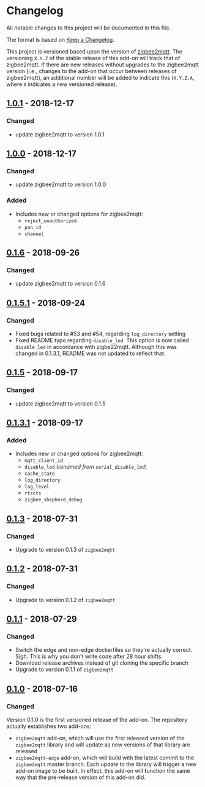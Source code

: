 # Changelog
All notable changes to this project will be documented in this file.

The format is based on [Keep a Changelog](http://keepachangelog.com/en/1.0.0/).

This project is versioned based upon the version of [zigbee2mqtt](https://github.com/Koenkk/zigbee2mqtt). The versioning `X.Y.Z` of the stable release of this add-on will track that of zigbee2mqtt. If there are new releases without upgrades to the zigbee2mqtt version (i.e., changes to the add-on that occur between releases of zigbee2mqtt), an additional number will be added to indicate this (`X.Y.Z.A`, where `A` indicates a new versioned release).

## [1.0.1](https://github.com/danielwelch/hassio-zigbee2mqtt/releases/tag/v1.0.1) - 2018-12-17
### Changed
- update zigbee2mqtt to version 1.0.1

## [1.0.0](https://github.com/danielwelch/hassio-zigbee2mqtt/releases/tag/v1.0.0) - 2018-12-17
### Changed
- update zigbee2mqtt to version 1.0.0
### Added
- Includes new or changed options for zigbee2mqtt:
    - `reject_unauthorized`
    - `pan_id`
    - `channel`

## [0.1.6](https://github.com/danielwelch/hassio-zigbee2mqtt/releases/tag/v0.1.6) - 2018-09-26
### Changed
- update zigbee2mqtt to version 0.1.6

## [0.1.5.1](https://github.com/danielwelch/hassio-zigbee2mqtt/releases/tag/v0.1.5.1) - 2018-09-24
### Changed
- Fixed bugs related to #53 and #54, regarding `log_directory` setting
- Fixed README typo regarding `disable_led`. This option is now called `disable_led` in accordance with zigbe22mqtt. Although this was changed in 0.1.3.1, README was not updated to reflect that.

## [0.1.5](https://github.com/danielwelch/hassio-zigbee2mqtt/releases/tag/v0.1.5) - 2018-09-17
### Changed
- update zigbee2mqtt to version 0.1.5

## [0.1.3.1](https://github.com/danielwelch/hassio-zigbee2mqtt/releases/tag/v0.1.3.1) - 2018-09-17
### Added
- Includes new or changed options for zigbee2mqtt:
    - `mqtt_client_id`
    - `disable_led` (*renamed from `serial_disable_led`*)
    - `cache_state`
    - `log_directory`
    - `log_level`
    - `rtscts`
    - `zigbee_shepherd_debug`


## [0.1.3](https://github.com/danielwelch/hassio-zigbee2mqtt/releases/tag/v0.1.3) - 2018-07-31
### Changed
- Upgrade to version 0.1.3 of `zigbee2mqtt`

## [0.1.2](https://github.com/danielwelch/hassio-zigbee2mqtt/releases/tag/v0.1.2) - 2018-07-31
### Changed
- Upgrade to version 0.1.2 of `zigbee2mqtt`

## [0.1.1](https://github.com/danielwelch/hassio-zigbee2mqtt/releases/tag/v0.1.1) - 2018-07-29
### Changed
- Switch the edge and non-edge dockerfiles so they're actually correct. Sigh. This is why you don't write code after 28 hour shifts.
- Download release archives instead of git cloning the specific branch
- Upgrade to version 0.1.1 of `zigbee2mqtt`

## [0.1.0](https://github.com/danielwelch/hassio-zigbee2mqtt/releases/tag/v0.1.0) - 2018-07-16
### Changed
Version 0.1.0 is the first versioned release of the add-on. The repository actually establishes two add-ons:
- `zigbee2mqtt` add-on, which will use the first released version of the `zigbee2mqtt` library and will update as new versions of that library are released
- `zigbee2mqtt-edge` add-on, which will build with the latest commit to the `zigbee2mqtt` master branch. Each update to the library will trigger a new add-on image to be built. In effect, this add-on will function the same way that the pre-release version of this add-on did.
